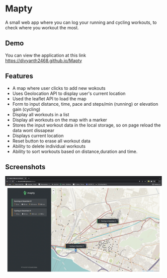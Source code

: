 # Mapty

A small web app where you can log your running and cycling workouts, to check where you workout the most.

## Demo

You can view the application at this link https://divyanth2468.github.io/Mapty

## Features

- A map where user clicks to add new wokouts
- Uses Geolocation API to display user's current location
- Used the leaflet API to load the map
- Form to input distance, time, pace and steps/min (running) or elevation gain (cycling)
- Display all workouts in a list
- Display all workouts on the map with a marker
- Stores the input workout data in the local storage, so on page reload the data wont dissapear
- Displays current location
- Reset button to erase all workout data
- Ability to delete individual workouts
- Ability to sort workouts based on distance,duration and time.

## Screenshots

![App Screenshot](Demo.png)
